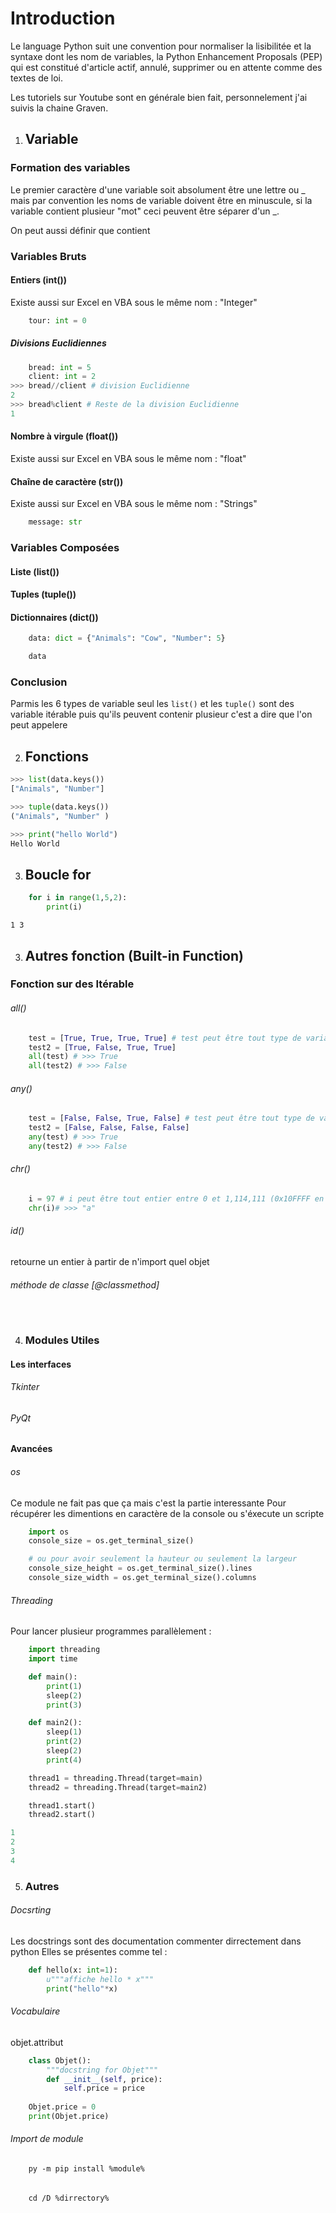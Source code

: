Introduction
============

Le language Python suit une convention pour normaliser la lisibilitée et la syntaxe dont les nom de variables, la Python Enhancement Proposals (PEP) qui est constitué d'article actif, annulé, supprimer ou en attente comme des textes de loi.

Les tutoriels sur Youtube sont en générale bien fait, personnelement j'ai suivis la chaine Graven.

1. ## Variable

### Formation des variables

Le premier caractère d'une variable soit absolument être une lettre ou \_ mais par convention les noms de variable doivent être en minuscule, si la variable contient plusieur \"mot\" ceci peuvent être séparer d'un \_.

On peut aussi définir que contient

### Variables Bruts
#### Entiers (int())

Existe aussi sur Excel en VBA sous le même nom : \"Integer\"

```Python
	tour: int = 0
```
##### Divisions Euclidiennes
```Python
	bread: int = 5
	client: int = 2
>>> bread//client # division Euclidienne
2
>>> bread%client # Reste de la division Euclidienne
1
```

#### Nombre à virgule (float())

Existe aussi sur Excel en VBA sous le même nom : \"float\"

#### Chaîne de caractère (str())

Existe aussi sur Excel en VBA sous le même nom : \"Strings\"

```Python
	message: str
```
### Variables Composées
#### Liste (list())

#### Tuples (tuple())

#### Dictionnaires (dict())
``` Python
	data: dict = {"Animals": "Cow", "Number": 5}

	data
```

### Conclusion

Parmis les 6 types de variable seul les `list()` et les `tuple()` sont des variable itérable puis qu'ils peuvent contenir plusieur c'est a dire que l'on peut appelere

2. ## Fonctions
``` Python
>>>	list(data.keys())
["Animals", "Number"]

>>> tuple(data.keys())
("Animals", "Number" )

>>> print("hello World")
Hello World
```

3. ## Boucle for

```Python
	for i in range(1,5,2):
		print(i)
```
`1
3`

3. ## Autres fonction (Built-in Function)

### Fonction sur des Itérable

###### all()
```Python
	test = [True, True, True, True] # test peut être tout type de variable itérable
	test2 = [True, False, True, True]
	all(test) # >>> True
	all(test2) # >>> False
```

###### any()
```Python
	test = [False, False, True, False] # test peut être tout type de variable itérable
	test2 = [False, False, False, False]
	any(test) # >>> True
	any(test2) # >>> False
```

###### chr()
```Python
	i = 97 # i peut être tout entier entre 0 et 1,114,111 (0x10FFFF en base 16)
	chr(i)# >>> "a"
```

###### id()

retourne un entier à partir de n'import quel objet 

###### méthode de classe \[@classmethod\]
```Python
	
```
4. ### Modules Utiles

#### Les interfaces

###### Tkinter

###### PyQt

#### Avancées

###### os
Ce module ne fait pas que ça mais c'est la partie interessante
Pour récupérer les dimentions en caractère de la console ou s'éxecute un scripte
```Python
	import os
	console_size = os.get_terminal_size()

	# ou pour avoir seulement la hauteur ou seulement la largeur 
	console_size_height = os.get_terminal_size().lines
	console_size_width = os.get_terminal_size().columns
```
###### Threading
Pour lancer plusieur programmes parallèlement :
```Python
	import threading
	import time

	def main():
		print(1)
		sleep(2)
		print(3)

	def main2():
		sleep(1)
		print(2)
		sleep(2)
		print(4)

	thread1 = threading.Thread(target=main)
	thread2 = threading.Thread(target=main2)

	thread1.start()
	thread2.start()

1
2
3
4
```

5. ### Autres
###### Docsrting
Les docstrings sont des documentation commenter dirrectement dans python
Elles se présentes comme tel :
```Python
	def hello(x: int=1):
		u"""affiche hello * x"""
		print("hello"*x)
```

###### Vocabulaire

objet.attribut
``` Python
	class Objet():
		"""docstring for Objet"""
		def __init__(self, price):
			self.price = price
	
	Objet.price = 0
	print(Objet.price)
```

###### Import de module
```Console
	py -m pip install %module%
```

######
```Console
	cd /D %dirrectory%
```
